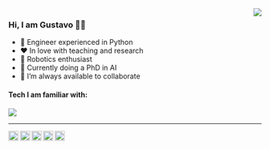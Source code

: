 <!-- <p align="center">
  <img alig src="Bannerurl" />
</p> -->

<spam>
  <img align="right" src="https://github-readme-stats.vercel.app/api?username=gvieralopez&show_icons=true&icon_color=CE1D2D&text_color=718096&bg_color=00000000&hide_border=true" />
</spam>

### Hi, I am Gustavo 🙋‍♂️

- 🔭 Engineer experienced in Python
- ❤️ In love with teaching and research
- 🤖 Robotics enthusiast
- 🌱 Currently doing a PhD in AI
- 👯 I’m always available to collaborate


#### Tech I am familiar with:

<p align="left">
  <a href="https://skillicons.dev">
    <img src="https://skillicons.dev/icons?i=git,python,dotnet,js,ts,qt,html,tailwind,sqlite,mysql,vscode&perline=15" />
  </a>
</p>


----

<a href="https://t.me/gvieralopez">
  <img align="left" alt="Gustavo's Telegram" width="20px" src="https://simpleicons.now.sh/telegram/495f7e" />
</a>
<a href="https://linkedin.com/in/gvieralopez">
  <img align="left" alt="Gustavos's LinkedIn" width="20px" src="https://simpleicons.now.sh/linkedin/495f7e" />
</a>
<a href="https://twitter.com/gvieralopez">
  <img align="left" alt="Gustavo's Twitter" width="20px" src="https://simpleicons.now.sh/twitter/495f7e" />
</a>
<a href="mailto:gvieralopez@gmail.com?Subject=Hi%2C%20I%20just%20found%20your%20GitHub%20profile">
  <img align="left" alt="Gustavo's Gmail" width="20px" src="https://simpleicons.now.sh/gmail/495f7e" />
</a>
<a href="https://scholar.google.com/citations?hl=en&user=vlOq6aYAAAAJ&view_op=list_works">
  <img align="left" alt="Gustavo's Google Scholar" width="20px" src="https://simpleicons.now.sh/googlescholar/495f7e" />
</a>
